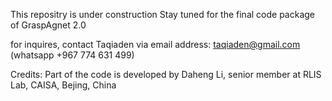 This repositry is under construction
Stay tuned for the final code package of GraspAgnet 2.0

for inquires, contact Taqiaden via email address: taqiaden@gmail.com (whatsapp +967 774 631 499)

Credits:
  Part of the code is developed by Daheng Li, senior member at RLIS Lab, CAISA, Bejing, China
